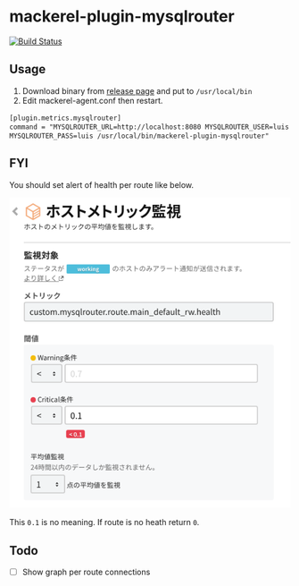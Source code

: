 mackerel-plugin-mysqlrouter
============================
[![Build Status](https://cloud.drone.io/api/badges/rluisr/mysqlrouter_exporter/status.svg)](https://cloud.drone.io/rluisr/mysqlrouter_exporter)

Usage
-----
1. Download binary from [release page](https://github.com/rluisr/mackerel-plugin-mysqlrouter/releases) and put to `/usr/local/bin`
2. Edit mackerel-agent.conf then restart.
```
[plugin.metrics.mysqlrouter]
command = "MYSQLROUTER_URL=http://localhost:8080 MYSQLROUTER_USER=luis MYSQLROUTER_PASS=luis /usr/local/bin/mackerel-plugin-mysqlrouter"
```

FYI
---
You should set alert of health per route like below.

![](https://raw.githubusercontent.com/rluisr/image-store/master/mackerel-plugin-mysqlrouter/mackerel-plugin-mysqlrouter01.png)

This `0.1` is no meaning. If route is no heath return `0`.

Todo
----
- [ ] Show graph per route connections